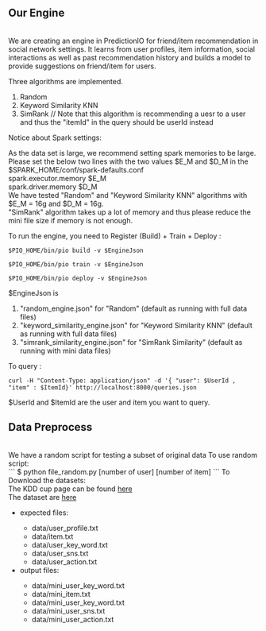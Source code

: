 <h2>Our Engine</h2><br/>
We are creating an engine in PredictionIO for friend/item recommendation in social network settings. It learns from user profiles, item information, social interactions as well as past recommendation history and builds a model to provide suggestions on friend/item for users.<br/>

Three algorithms are implemented.

1. Random
2. Keyword Similarity KNN
3. SimRank // Note that this algorithm is recommending a uesr to a user and thus the "itemId" in the query should be userId instead

Notice about Spark settings:

As the data set is large, we recommend setting spark memories to be large. <br/>
Please set the below two lines with the two values $E_M and $D_M in the $SPARK_HOME/conf/spark-defaults.conf <br/>
spark.executor.memory $E_M <br/>
spark.driver.memory $D_M <br/>
We have tested "Random" and "Keyword Similarity KNN" algorithms with $E_M = 16g and $D_M = 16g. <br/>
"SimRank" algorithm takes up a lot of memory and thus please reduce the mini file size if memory is not enough.<br/>

To run the engine, you need to Register (Build) + Train + Deploy : 

```
$PIO_HOME/bin/pio build -v $EngineJson

$PIO_HOME/bin/pio train -v $EngineJson

$PIO_HOME/bin/pio deploy -v $EngineJson
```

$EngineJson is

1. "random_engine.json" for "Random" (default as running with full data files)
2. "keyword_similarity_engine.json" for "Keyword Similarity KNN" (default as running with full data files)
3. "simrank_similarity_engine.json" for "SimRank Similarity" (default as running with mini data files)

To query :

```
curl -H "Content-Type: application/json" -d '{ "user": $UserId , "item" : $ItemId}' http://localhost:8000/queries.json
```

$UserId and $ItemId are the user and item you want to query.

<h2>Data Preprocess</h2><br/>
We have a random script for testing a subset of original data
To use random script:<br/>
```
$ python file_random.py [number of user] [number of item] 
```
To Download the datasets:<br/>
The KDD cup page can be found <a href="https://www.kddcup2012.org/c/kddcup2012-track1">here</a><br/>
The dataset are <a href="https://www.kddcup2012.org/c/kddcup2012-track1/data">here</a><br/>
<ul>
  <li>expected files:</li> 
    <ul>
      <li>data/user_profile.txt</li>
      <li>data/item.txt</li>
      <li>data/user_key_word.txt</li>
      <li>data/user_sns.txt</li>
      <li>data/user_action.txt</li>
    </ul>
  <li>output files:</li>
    <ul>
      <li>data/mini_user_key_word.txt</li>
      <li>data/mini_item.txt</li>
      <li>data/mini_user_key_word.txt</li>
      <li>data/mini_user_sns.txt</li>
      <li>data/mini_user_action.txt</li>
    </ul>
</ul>
